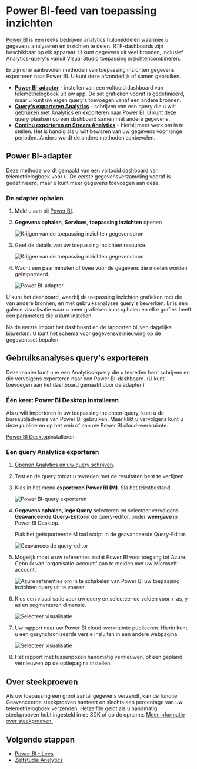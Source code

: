 <properties 
    pageTitle="Exporteren naar Power BI vanuit toepassing inzichten | Microsoft Azure" 
    description="Gebruiksanalyses query's kunnen worden weergegeven in de Power BI." 
    services="application-insights" 
    documentationCenter=""
    authors="noamben" 
    manager="douge"/>

<tags 
    ms.service="application-insights" 
    ms.workload="tbd" 
    ms.tgt_pltfrm="ibiza" 
    ms.devlang="na" 
    ms.topic="article" 
    ms.date="10/18/2016" 
    ms.author="awills"/>

# <a name="feed-power-bi-from-application-insights"></a>Power BI-feed van toepassing inzichten

[Power BI](http://www.powerbi.com/) is een reeks bedrijven analytics hulpmiddelen waarmee u gegevens analyseren en inzichten te delen. RTF-dashboards zijn beschikbaar op elk apparaat. U kunt gegevens uit veel bronnen, inclusief Analytics-query's vanuit [Visual Studio toepassing inzichten](app-insights-overview.md)combineren.

Er zijn drie aanbevolen methoden van toepassing inzichten gegevens exporteren naar Power BI. U kunt deze afzonderlijk of samen gebruiken.

* [**Power BI-adapter**](#power-pi-adapter) - instellen van een voltooid dashboard van telemetrielogboek uit uw app. De set grafieken vooraf is gedefinieerd, maar u kunt uw eigen query's toevoegen vanaf een andere bronnen.
* [**Query's exporteren Analytics**](#export-analytics-queries) - schrijven van een query die u wilt gebruiken met Analytics en exporteren naar Power BI. U kunt deze query plaatsen op een dashboard samen met andere gegevens.
* [**Continu exporteren en Stream Analytics**](app-insights-export-stream-analytics.md) - hierbij meer werk om in te stellen. Het is handig als u wilt bewaren van uw gegevens voor lange perioden. Anders wordt de andere methoden aanbevolen.

## <a name="power-bi-adapter"></a>Power BI-adapter

Deze methode wordt gemaakt van een voltooid dashboard van telemetrielogboek voor u. De eerste gegevensverzameling vooraf is gedefinieerd, maar u kunt meer gegevens toevoegen aan deze.

### <a name="get-the-adapter"></a>De adapter ophalen

1. Meld u aan bij [Power BI](https://app.powerbi.com/).
2. **Gegevens ophalen**, **Services**, **toepassing inzichten** openen

    ![Krijgen van de toepassing inzichten gegevensbron](./media/app-insights-export-power-bi/power-bi-adapter.png)

3. Geef de details van uw toepassing inzichten resource.

    ![Krijgen van de toepassing inzichten gegevensbron](./media/app-insights-export-power-bi/azure-subscription-resource-group-name.png)

4. Wacht een paar minuten of twee voor de gegevens die moeten worden geïmporteerd.

    ![Power BI-adapter](./media/app-insights-export-power-bi/010.png)


U kunt het dashboard, waarbij de toepassing inzichten grafieken met die van andere bronnen, en met gebruiksanalyses query's bewerken. Er is een galerie visualisatie waar u meer grafieken kunt ophalen en elke grafiek heeft een parameters die u kunt instellen.

Na de eerste import het dashboard en de rapporten blijven dagelijks bijwerken. U kunt het schema voor gegevensvernieuwing op de gegevensset bepalen.


## <a name="export-analytics-queries"></a>Gebruiksanalyses query's exporteren

Deze manier kunt u er een Analytics-query die u tevreden bent schrijven en die vervolgens exporteren naar een Power BI-dashboard. (U kunt toevoegen aan het dashboard gemaakt door de adapter.)

### <a name="one-time-install-power-bi-desktop"></a>Één keer: Power BI Desktop installeren

Als u wilt importeren in uw toepassing inzichten-query, kunt u de bureaubladversie van Power BI gebruiken. Maar klikt u vervolgens kunt u deze publiceren op het web of aan uw Power BI cloud-werkruimte. 

[Power BI Desktop](https://powerbi.microsoft.com/en-us/desktop/)installeren.

### <a name="export-an-analytics-query"></a>Een query Analytics exporteren

1. [Openen Analytics en uw query schrijven](app-insights-analytics-tour.md).
2. Test en de query totdat u tevreden met de resultaten bent te verfijnen.
3. Kies in het menu **exporteren** **Power BI (M)**. Sla het tekstbestand.

    ![Power BI-query exporteren](./media/app-insights-export-power-bi/analytics-export-power-bi.png)
4. **Gegevens ophalen, lege Query** selecteren en selecteer vervolgens **Geavanceerde Query-Editor**in de query-editor, onder **weergave** in Power BI Desktop.


    Plak het geëxporteerde M taal script in de geavanceerde Query-Editor.

    ![Geavanceerde query-editor](./media/app-insights-export-power-bi/power-bi-import-analytics-query.png)

5. Mogelijk moet u uw referenties zodat Power BI voor toegang tot Azure. Gebruik van 'organisatie-account' aan te melden met uw Microsoft-account.

    ![Azure referenties om in te schakelen van Power BI uw toepassing inzichten query uit te voeren](./media/app-insights-export-power-bi/power-bi-import-sign-in.png)

6. Kies een visualisatie voor uw query en selecteer de velden voor x-as, y-as en segmenteren dimensie.

    ![Selecteer visualisatie](./media/app-insights-export-power-bi/power-bi-analytics-visualize.png)

7. Uw rapport naar uw Power BI cloud-werkruimte publiceren. Hierin kunt u een gesynchroniseerde versie insluiten in een andere webpagina.

    ![Selecteer visualisatie](./media/app-insights-export-power-bi/publish-power-bi.png)
 
8. Het rapport met tussenpozen handmatig vernieuwen, of een gepland vernieuwen op de optiepagina instellen.


## <a name="about-sampling"></a>Over steekproeven

Als uw toepassing een groot aantal gegevens verzendt, kan de functie Geavanceerde steekproeven hanteert en slechts een percentage van uw telemetrielogboek verzenden. Hetzelfde geldt als u handmatig steekproeven hebt ingesteld in de SDK of op de opname. [Meer informatie over steekproeven.](app-insights-sampling.md)
 

## <a name="next-steps"></a>Volgende stappen

* [Power BI - Lees](http://www.powerbi.com/learning/)
* [Zelfstudie Analytics](app-insights-analytics-tour.md)
